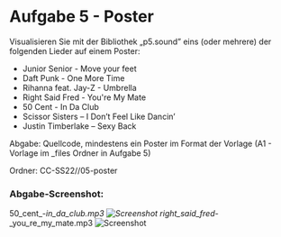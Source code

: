 # Aufgabe 5 - Poster

Visualisieren Sie mit der Bibliothek „p5.sound” eins (oder mehrere) der folgenden Lieder auf einem Poster:

* Junior Senior - Move your feet
* Daft Punk - One More Time
* Rihanna feat. Jay-Z - Umbrella
* Right Said Fred - You're My Mate
* 50 Cent - In Da Club
* Scissor Sisters – I Don’t Feel Like Dancin’
* Justin Timberlake – Sexy Back

Abgabe: Quellcode, mindestens ein Poster im Format der Vorlage (A1 - Vorlage im _files Ordner in Aufgabe 5)

Ordner:  CC-SS22/<nachname-vorname>/05-poster

### Abgabe-Screenshot:

50_cent_-_in_da_club.mp3
![Screenshot](exports/50_cent_-_in_da_club.mp3_HighRes.png)
right_said_fred_-_you_re_my_mate.mp3
![Screenshot](exports/right_said_fred_-_you_re_my_mate.mp3_HighRes.png)